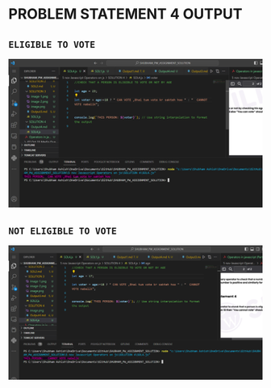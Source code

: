 # PROBLEM STATEMENT 4 OUTPUT
## ```ELIGIBLE TO VOTE```
![Alt text](image.png)

## ```NOT ELIGIBLE TO VOTE```
![Alt text](image-1.png)



